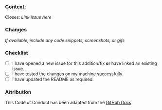 <!--
Thank you for contributing to this project! We request you to fill out the information below before we can review this pull request. By explaining why you're making a change (or linking to an issue) and what changes you've made, we can triage your pull request to the best possible team for review.
-->

### Context:

Closes: _Link issue here_

<!-- If there's an existing issue for your change, please link to it above.
If there's _not_ an existing issue, please open one first to simplify the process: https://github.com/Brutuski/hal2023-cli/issues . -->

### Changes

_If available, include any code snippets, screenshots, or gifs_

<!-- Let us know what you are changing. Share anything that could provide the most context. -->

### Checklist

- [ ] I have opened a new issue for this addition/fix **or** have linked an existing issue.
- [ ] I have tested the changes on my machine successfully.
- [ ] I have updated the README as required.

### Attribution

This Code of Conduct has been adapted from
the [GitHub Docs](https://github.com/github/docs/blob/main/.github/PULL_REQUEST_TEMPLATE.md).
